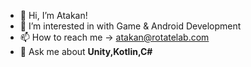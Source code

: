 - 👋 Hi, I’m Atakan!
- 👀 I’m interested in with Game & Android Development
- 📫 How to reach me -> atakan@rotatelab.com
- 💬 Ask me about **Unity,Kotlin,C#**

<!---
At2-cmd/At2-cmd is a ✨ special ✨ repository because its `README.md` (this file) appears on your GitHub profile.
You can click the Preview link to take a look at your changes.
--->
